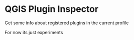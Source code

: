 # QGIS Plugin Inspector

Get some info about registered plugins in the current profile

For now its just experiments 
